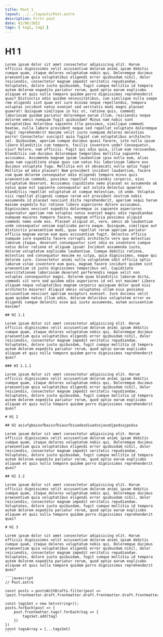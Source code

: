 ```yaml
---
title: Post 1
layout: ../../layouts/Post.astro
description: First post
date: 01/06/2022
tags: [ tag1, tag2 ]
---
```


# H1 1

    Lorem ipsum dolor sit amet consectetur adipisicing elit. Harum officiis dignissimos velit accusantium dolorum animi ipsam debitis cumque quam, itaque dolores voluptatum nobis qui. Doloremque ducimus praesentium quia voluptatibus eligendi error quibusdam nihil, dolor reiciendis, consectetur magnam impedit veritatis repudiandae. Voluptates, dolore iusto quibusdam, fugit cumque mollitia id tempora autem dolorem expedita pariatur rerum, quod optio earum explicabo aliquam et quis nulla tempore quidem porro dignissimos reprehenderit quas? Distinctio odio quidem necessitatibus, cum similique nulla saepe rem eligendi sint quae est iure minima neque repellendus, tempora voluptas incidunt natus eveniet sed veritatis modi magni placeat quaerat! Quisquam similique in hic ut, ratione quis, commodi laboriosam quidem pariatur doloremque earum illum, reiciendis neque dolorem omnis numquam fugit quibusdam? Minus nam nobis sunt voluptatibus doloribus sapiente illo possimus, similique commodi beatae, nulla labore provident neque sed repellat voluptate doloremque fugit reprehenderit maxime velit iusto numquam dolores molestias porro! Consectetur suscipit quia fugiat cum voluptatibus architecto vel. Quibusdam, aperiam cumque ducimus quasi facere, iste nulla ipsum libero blanditiis cum tempore, facilis inventore unde? Consequatur, eius? Dolore, nam officiis. Fugit qui odio quia, illum eum recusandae, blanditiis cum ducimus doloremque temporibus mollitia sapiente accusamus. Assumenda magnam ipsam laudantium ipsa nulla eum, alias quae nam cupiditate atque quos cum natus hic laboriosam labore eos ducimus voluptate fuga. Mollitia est et obcaecati nulla optio fuga! Mollitia ad odio placeat! Nam provident incidunt laudantium, facere cum quam dolorem consequatur odio eligendi tempore minus quis praesentium commodi, possimus repellat reiciendis corporis, eius voluptatum deserunt. Accusamus cupiditate nemo placeat ex assumenda ab natus quae est sapiente consequatur aut soluta delectus quaerat blanditiis repellat voluptatum at cumque molestiae, id unde. Voluptas nisi repellat eligendi cumque rerum est provident nostrum nobis assumenda id placeat nesciunt dicta reprehenderit, aperiam sequi harum maxime expedita hic ratione libero asperiores dolore accusamus. Dignissimos nesciunt expedita doloremque in sapiente asperiores aspernatur aperiam rem voluptas natus eveniet magni odio repudiandae numquam maiores tempore facere, magnam officia possimus aliquid commodi nemo unde eos. Placeat aliquid at, vero, omnis ab laudantium unde consequatur veniam explicabo porro eaque. Quisquam, similique aut distinctio praesentium modi, quas repellat rerum aperiam pariatur officia magnam earum eum quos accusantium fugit. Delectus officia numquam iure expedita facere corrupti architecto vero quo molestias laborum itaque, deserunt consequuntur sint odio ex inventore cumque natus dolor ratione et aliquam ipsum! Incidunt assumenda iusto, dolorum voluptatum explicabo laudantium. Cumque debitis ratione, molestias sed consequatur maxime ex culpa, quia dignissimos, eaque qui dolorem iure. Consectetur animi nulla voluptatem odit officia optio laborum vitae inventore eum quos, magnam facere incidunt quidem sint praesentium id iusto dignissimos temporibus vel. Cupiditate exercitationem laboriosam deserunt perferendis neque velit non voluptas consequuntur magni. Dolorem quae blanditiis laborum dicta, commodi sit vero sed quidem odio asperiores id vel est maxime! Libero aliquam neque voluptatibus magnam corporis quisquam dolor quod nisi architecto maiores! Aliquid omnis voluptates ullam eius possimus accusantium nesciunt aperiam excepturi eveniet. Iure ducimus velit quam quidem natus illum odio, dolorum doloribus voluptatem error ex eligendi cumque deleniti esse qui iusto assumenda, autem accusantium maxime?

    ## H2 1.1

    Lorem ipsum dolor sit amet consectetur adipisicing elit. Harum officiis dignissimos velit accusantium dolorum animi ipsam debitis cumque quam, itaque dolores voluptatum nobis qui. Doloremque ducimus praesentium quia voluptatibus eligendi error quibusdam nihil, dolor reiciendis, consectetur magnam impedit veritatis repudiandae. Voluptates, dolore iusto quibusdam, fugit cumque mollitia id tempora autem dolorem expedita pariatur rerum, quod optio earum explicabo aliquam et quis nulla tempore quidem porro dignissimos reprehenderit quas?

    ### H3 1.1.1

    Lorem ipsum dolor sit amet consectetur adipisicing elit. Harum officiis dignissimos velit accusantium dolorum animi ipsam debitis cumque quam, itaque dolores voluptatum nobis qui. Doloremque ducimus praesentium quia voluptatibus eligendi error quibusdam nihil, dolor reiciendis, consectetur magnam impedit veritatis repudiandae. Voluptates, dolore iusto quibusdam, fugit cumque mollitia id tempora autem dolorem expedita pariatur rerum, quod optio earum explicabo aliquam et quis nulla tempore quidem porro dignissimos reprehenderit quas?

    # H1 2

    ## H2 asiufgbaioufbaisufbiausfbiuadasdiuadsojasodjpodsajpodsa

    Lorem ipsum dolor sit amet consectetur adipisicing elit. Harum officiis dignissimos velit accusantium dolorum animi ipsam debitis cumque quam, itaque dolores voluptatum nobis qui. Doloremque ducimus praesentium quia voluptatibus eligendi error quibusdam nihil, dolor reiciendis, consectetur magnam impedit veritatis repudiandae. Voluptates, dolore iusto quibusdam, fugit cumque mollitia id tempora autem dolorem expedita pariatur rerum, quod optio earum explicabo aliquam et quis nulla tempore quidem porro dignissimos reprehenderit quas?

    ## H2 2.2

    Lorem ipsum dolor sit amet consectetur adipisicing elit. Harum officiis dignissimos velit accusantium dolorum animi ipsam debitis cumque quam, itaque dolores voluptatum nobis qui. Doloremque ducimus praesentium quia voluptatibus eligendi error quibusdam nihil, dolor reiciendis, consectetur magnam impedit veritatis repudiandae. Voluptates, dolore iusto quibusdam, fugit cumque mollitia id tempora autem dolorem expedita pariatur rerum, quod optio earum explicabo aliquam et quis nulla tempore quidem porro dignissimos reprehenderit quas?

    # H1 3

    Lorem ipsum dolor sit amet consectetur adipisicing elit. Harum officiis dignissimos velit accusantium dolorum animi ipsam debitis cumque quam, itaque dolores voluptatum nobis qui. Doloremque ducimus praesentium quia voluptatibus eligendi error quibusdam nihil, dolor reiciendis, consectetur magnam impedit veritatis repudiandae. Voluptates, dolore iusto quibusdam, fugit cumque mollitia id tempora autem dolorem expedita pariatur rerum, quod optio earum explicabo aliquam et quis nulla tempore quidem porro dignissimos reprehenderit quas?

    ```javascript
    // Post.astro
    
    const posts = postsWithDrafts.filter(post => !post.frontmatter.draft.frontmatter.draft.frontmatter.draft.frontmatter.draft.frontmatter.draft)

    const tagsSet = new Set<string>();
    posts.forEach(post => {
        post.frontmatter.tags?.forEach(tag => {
            tagsSet.add(tag)
        })
    })
    const tagsArray = [...tagsSet]
    ```

